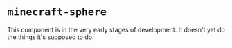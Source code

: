 # `minecraft-sphere`

This component is in the very early stages of development. It doesn't yet do the things it's supposed to do.
